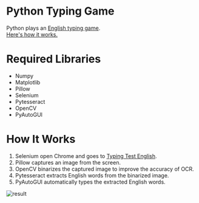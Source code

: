 # Python Typing Game
Python plays an [English typing game](https://10fastfingers.com/typing-test/english).<br>
[Here's how it works.](https://www.youtube.com/watch?v=t3jwDWAF5y0)

# Required Libraries
- Numpy
- Matplotlib
- Pillow
- Selenium
- Pytesseract
- OpenCV
- PyAutoGUI

# How It Works
1. Selenium open Chrome and goes to [Typing Test English](https://10fastfingers.com/typing-test/english).
2. Pillow captures an image from the screen.
3. OpenCV binarizes the captured image to improve the accuracy of OCR.
4. Pytesseract extracts English words from the binarized image.
5. PyAutoGUI automatically types the extracted English words.

![result](https://github.com/harupy/typing_game/blob/master/video.gif)
